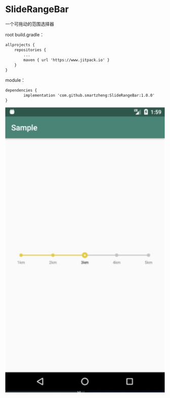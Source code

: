 # SlideRangeBar
一个可拖动的范围选择器

root build.gradle：

	allprojects {
		repositories {
			...
			maven { url 'https://www.jitpack.io' }
		}
	}
module：  

	dependencies {
	        implementation 'com.github.smartzheng:SlideRangeBar:1.0.0'
	}

![image](https://github.com/smartzheng/SlideRangeBar/blob/master/sample/pics/slidebar.jpeg)
